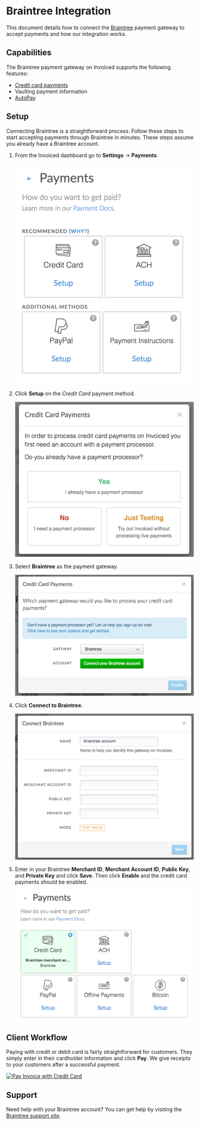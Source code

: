 # Braintree Integration

This document details how to connect the [Braintree](https://braintreepayments.com) payment gateway to accept payments and how our integration works.

## Capabilities

The Braintree payment gateway on Invoiced supports the following features:

- [Credit card payments](/docs/payments/card)
- Vaulting payment information
- [AutoPay](/docs/payments/autopay)

## Setup

Connecting Braintree is a straightforward process. Follow these steps to start accepting payments through Braintree in minutes. These steps assume you already have a Braintree account.

1. From the Invoiced dashboard go to **Settings** &rarr; **Payments**.

   [![Payment Settings](../img/payment-settings.png)](../img/payment-settings.png)

2. Click **Setup** on the *Credit Card* payment method.

   [![Credit Card Payments Setup](../img/credit-card-payment-setup.png)](../img/credit-card-payment-setup.png)

3. Select **Braintree** as the payment gateway.

   [![Braintree Payments Setup](../img/braintree-setup.png)](../img/braintree-setup.png)

4. Click **Connect to Braintree**.

   [![Braintree Settings Page](../img/braintree-connect.png)](../img/braintree-connect.png)

5. Enter in your Braintree **Merchant ID**, **Merchant Account ID**, **Public Key**, and **Private Key** and click **Save**. Then click **Enable** and the credit card payments should be enabled.

   [![Braintree Payments Enabled](../img/braintree-enabled.png)](../img/braintree-enabled.png)

## Client Workflow

Paying with credit or debit card is fairly straightforward for customers. They simply enter in their cardholder information and click **Pay**. We give receipts to your customers after a successful payment.

[![Pay Invoice with Credit Card](/docs/img/pay-invoice-credit-card.png)](/docs/img/pay-invoice-credit-card.png)

## Support

Need help with your Braintree account? You can get help by visiting the [Braintree support site](https://www.braintreepayments.com/contact).